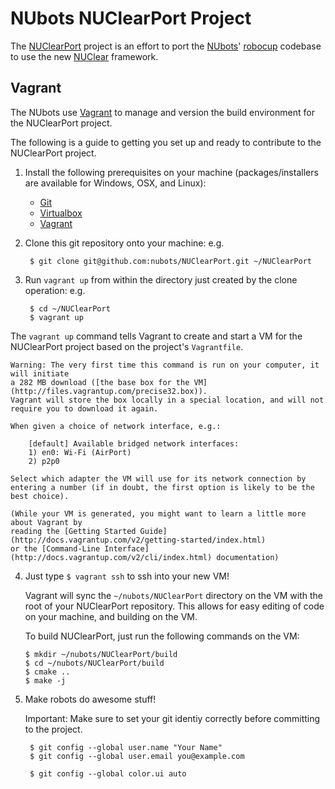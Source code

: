NUbots NUClearPort Project
==========================

The [NUClearPort](https://github.com/nubots/NUClearPort) project is an effort to
port the [NUbots](http://nubots.net/)' [robocup](https://github.com/nubots/robocup) codebase
to use the new [NUClear](https://github.com/Fastcode/NUClear) framework.

Vagrant
--------

The NUbots use [Vagrant](http://www.vagrantup.com/) to manage and version the 
build environment for the NUClearPort project.

The following is a guide to getting you set up and ready to contribute to the NUClearPort project.

1. Install the following prerequisites on your machine (packages/installers are available for Windows, OSX, and Linux):
	* [Git](http://git-scm.com/)
	* [Virtualbox](https://www.virtualbox.org/wiki/Downloads)
	* [Vagrant](http://downloads.vagrantup.com/)

2. Clone this git repository onto your machine:
	e.g.

		$ git clone git@github.com:nubots/NUClearPort.git ~/NUClearPort


3. Run `vagrant up` from within the directory just created by the clone operation:
	e.g.

		$ cd ~/NUClearPort
		$ vagrant up

  The `vagrant up` command tells Vagrant to create and start a VM for the NUClearPort project based on the project's `Vagrantfile`.

	Warning: The very first time this command is run on your computer, it will initiate
	a 282 MB download ([the base box for the VM](http://files.vagrantup.com/precise32.box)).
	Vagrant will store the box locally in a special location, and will not require you to download it again.

	When given a choice of network interface, e.g.:

		[default] Available bridged network interfaces:
		1) en0: Wi-Fi (AirPort)
		2) p2p0

	Select which adapter the VM will use for its network connection by 
	entering a number (if in doubt, the first option is likely to be the best choice).

	(While your VM is generated, you might want to learn a little more about Vagrant by 
	reading the [Getting Started Guide](http://docs.vagrantup.com/v2/getting-started/index.html) 
	or the [Command-Line Interface](http://docs.vagrantup.com/v2/cli/index.html) documentation)

4.  Just type `$ vagrant ssh` to ssh into your new VM!

	Vagrant will sync the `~/nubots/NUClearPort` directory on the VM with the root of your NUClearPort repository.
	This allows for easy editing of code on your machine, and building on the VM.

	To build NUClearPort, just run the following commands on the VM:
  
		$ mkdir ~/nubots/NUClearPort/build
		$ cd ~/nubots/NUClearPort/build
		$ cmake ..
		$ make -j

6. Make robots do awesome stuff!

	Important: Make sure to set your git identiy correctly before committing to the project.
	
		$ git config --global user.name "Your Name"
		$ git config --global user.email you@example.com

		$ git config --global color.ui auto
